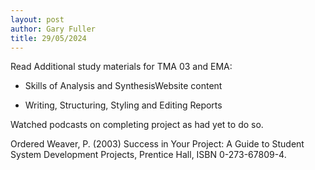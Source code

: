 ```yaml
---
layout: post
author: Gary Fuller
title: 29/05/2024
---
```

Read Additional study materials for TMA 03 and EMA:

- Skills of Analysis and SynthesisWebsite content 

- Writing, Structuring, Styling and Editing Reports

Watched podcasts on completing project as had yet to do so.

Ordered Weaver, P. (2003) Success in Your Project: A Guide to Student System Development Projects, Prentice Hall, ISBN 0-273-67809-4.
